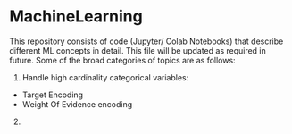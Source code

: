 # MachineLearning
This repository consists of code (Jupyter/ Colab Notebooks) that describe different ML concepts in detail. This file will be updated as required in future.
Some of the broad categories of topics are as follows:

1. Handle high cardinality categorical variables:
  * Target Encoding
  * Weight Of Evidence encoding

2.
